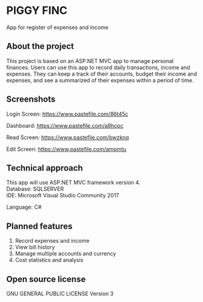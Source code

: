 # PIGGY FINC
App for register of expenses and income

## About the project

This project is based on an ASP.NET MVC app to manage personal finances. Users can use this app to record daily transactions, income and expenses. They can keep a track of their accounts, budget their income and expenses, and see a summarized of their expenses within a period of time.

## Screenshots
Login Screen: https://www.pastefile.com/86t45c

Dashboard: https://www.pastefile.com/a8hcpc

Read Screen: https://www.pastefile.com/bwzknq

Edit Screen: https://www.pastefile.com/ampmtu


## Technical approach

This app will use ASP.NET MVC framework version 4.  
Database: SQLSERVER  
IDE: Microsoft Visual Studio Community 2017

Language: C#

## Planned features

1. Record expenses and income 
2. View bill history
3. Manage multiple accounts and currency
4. Cost statistics and analysis

## Open source license

GNU GENERAL PUBLIC LICENSE Version 3
